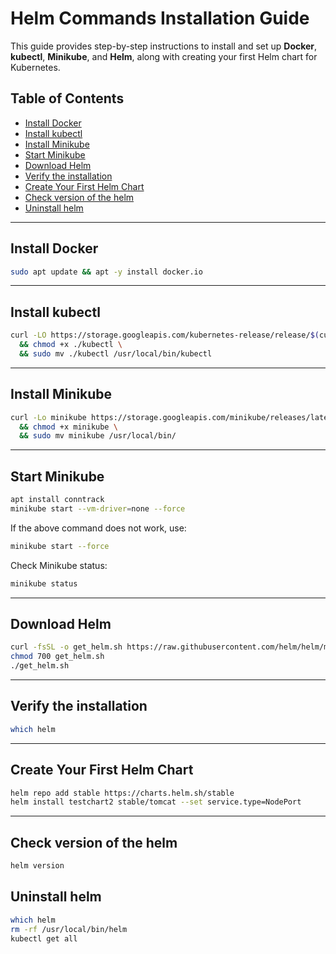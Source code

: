 
# Helm Commands Installation Guide

This guide provides step-by-step instructions to install and set up **Docker**, **kubectl**, **Minikube**, and **Helm**, along with creating your first Helm chart for Kubernetes.  

## Table of Contents
- [Install Docker](#install-docker)  
- [Install kubectl](#install-kubectl)  
- [Install Minikube](#install-minikube)  
- [Start Minikube](#start-minikube)  
- [Download Helm](#download-helm)  
- [Verify the installation](#verify-the-installation)  
- [Create Your First Helm Chart](#create-your-first-helm-chart)  
- [Check version of the helm](#check-version-of-the-helm)  
- [Uninstall helm](#Uninstall-helm)

***

## Install Docker
```bash
sudo apt update && apt -y install docker.io
```

***

## Install kubectl
```bash
curl -LO https://storage.googleapis.com/kubernetes-release/release/$(curl -s https://storage.googleapis.com/kubernetes-release/release/stable.txt)/bin/linux/amd64/kubectl \
  && chmod +x ./kubectl \
  && sudo mv ./kubectl /usr/local/bin/kubectl
```

***

## Install Minikube
```bash
curl -Lo minikube https://storage.googleapis.com/minikube/releases/latest/minikube-linux-amd64 \
  && chmod +x minikube \
  && sudo mv minikube /usr/local/bin/
```

***

## Start Minikube
```bash
apt install conntrack
minikube start --vm-driver=none --force
```

If the above command does not work, use:
```bash
minikube start --force
```

Check Minikube status:
```bash
minikube status
```

***

## Download Helm
```bash
curl -fsSL -o get_helm.sh https://raw.githubusercontent.com/helm/helm/master/scripts/get-helm-3
chmod 700 get_helm.sh
./get_helm.sh
```

***

## Verify the installation
```bash
which helm
```

***

## Create Your First Helm Chart
```bash
helm repo add stable https://charts.helm.sh/stable
helm install testchart2 stable/tomcat --set service.type=NodePort
```

***

## Check version of the helm
```bash
helm version
```

## Uninstall helm 
```bash
which helm
rm -rf /usr/local/bin/helm
kubectl get all
```